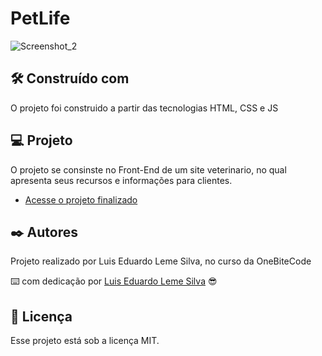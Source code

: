 
# PetLife

![Screenshot_2](https://github.com/Luislemesilva/projeto_petlife/assets/137091295/e4014e1c-b416-4971-8885-6dc5328b580c)


 


## 🛠️ Construído com

O projeto foi construido a partir das tecnologias HTML, CSS e JS




## 💻 Projeto

O projeto se consinste no Front-End de um site veterinario, no qual apresenta seus recursos e informações para clientes.

- [Acesse o projeto finalizado](https://luislemesilva.github.io/projeto_petlife/)

  


## ✒️ Autores

Projeto realizado por Luis Eduardo Leme Silva, no curso da OneBiteCode

⌨️ com dedicação por [Luis Eduardo Leme Silva](https://gist.github.com/Luislemesilva) 😎




## :memo: Licença

Esse projeto está sob a licença MIT.
